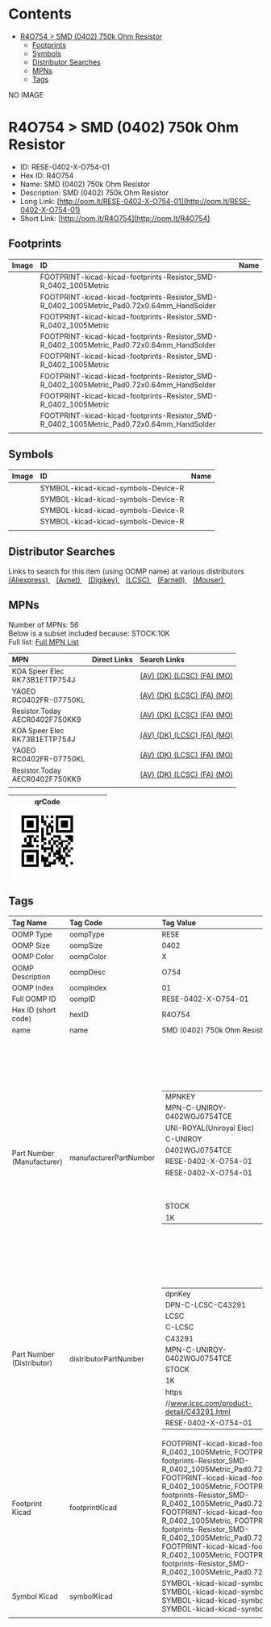 



Contents
========

* [R4O754 > SMD (0402) 750k Ohm Resistor](#r4o754--smd-0402-750k-ohm-resistor)
	* [Footprints](#footprints)
	* [Symbols](#symbols)
	* [Distributor Searches](#distributor-searches)
	* [MPNs](#mpns)
	* [Tags](#tags)
  
NO IMAGE  
# R4O754 > SMD (0402) 750k Ohm Resistor

- ID: RESE-0402-X-O754-01
- Hex ID: R4O754
- Name: SMD (0402) 750k Ohm Resistor
- Description: SMD (0402) 750k Ohm Resistor
- Long Link: [http://oom.lt/RESE-0402-X-O754-01](http://oom.lt/RESE-0402-X-O754-01)
- Short Link: [http://oom.lt/R4O754](http://oom.lt/R4O754)

## Footprints
  

|Image|ID|Name|
| :--- | :--- | :--- |
||FOOTPRINT-kicad-kicad-footprints-Resistor_SMD-R_0402_1005Metric||
||FOOTPRINT-kicad-kicad-footprints-Resistor_SMD-R_0402_1005Metric_Pad0.72x0.64mm_HandSolder||
||FOOTPRINT-kicad-kicad-footprints-Resistor_SMD-R_0402_1005Metric||
||FOOTPRINT-kicad-kicad-footprints-Resistor_SMD-R_0402_1005Metric_Pad0.72x0.64mm_HandSolder||
||FOOTPRINT-kicad-kicad-footprints-Resistor_SMD-R_0402_1005Metric||
||FOOTPRINT-kicad-kicad-footprints-Resistor_SMD-R_0402_1005Metric_Pad0.72x0.64mm_HandSolder||
||FOOTPRINT-kicad-kicad-footprints-Resistor_SMD-R_0402_1005Metric||
||FOOTPRINT-kicad-kicad-footprints-Resistor_SMD-R_0402_1005Metric_Pad0.72x0.64mm_HandSolder||
||||

## Symbols
  

|Image|ID|Name|
| :--- | :--- | :--- |
|![]()|SYMBOL-kicad-kicad-symbols-Device-R||
|![]()|SYMBOL-kicad-kicad-symbols-Device-R||
|![]()|SYMBOL-kicad-kicad-symbols-Device-R||
|![]()|SYMBOL-kicad-kicad-symbols-Device-R||
||||

## Distributor Searches
  
Links to search for this item (using OOMP name) at various distributors  
[(Aliexpress) ](https://www.aliexpress.com/wholesale?SearchText=1117SMD+0402+750k+Ohm+Resistor)&nbsp;&nbsp;&nbsp;[(Avnet) ](https://www.avnet.com/shop/us/search/SMD+0402+750k+Ohm+Resistor)&nbsp;&nbsp;&nbsp;[(Digikey) ](https://www.digikey.co.uk/en/products/result?s=SMD+0402+750k+Ohm+Resistor)&nbsp;&nbsp;&nbsp;[(LCSC) ](https://www.lcsc.com/search?q=SMD+0402+750k+Ohm+Resistor)&nbsp;&nbsp;&nbsp;[(Farnell) ](https://uk.farnell.com/search?st=SMD+0402+750k+Ohm+Resistor)&nbsp;&nbsp;&nbsp;[(Mouser) ](https://www.mouser.com/c/?q=SMD+0402+750k+Ohm+Resistor)&nbsp;&nbsp;&nbsp;
## MPNs
  
Number of MPNs: 56<br>Below is a subset included because: STOCK:10K <br>Full list: [Full MPN List](MPNLIST.md)  

|MPN|Direct Links|Search Links|
| :--- | :--- | :--- |
|KOA Speer Elec<br>RK73B1ETTP754J||[(AV) ](https://www.avnet.com/shop/us/search/RK73B1ETTP754J)[(DK) ](https://www.digikey.co.uk/products/en?keywords=RK73B1ETTP754J)[(LCSC) ](https://www.lcsc.com/search?q=RK73B1ETTP754J)[(FA) ](https://uk.farnell.com/search?st=RK73B1ETTP754J)[(MO) ](https://www.mouser.com/c/?q=RK73B1ETTP754J)|
|YAGEO<br>RC0402FR-07750KL||[(AV) ](https://www.avnet.com/shop/us/search/RC0402FR-07750KL)[(DK) ](https://www.digikey.co.uk/products/en?keywords=RC0402FR-07750KL)[(LCSC) ](https://www.lcsc.com/search?q=RC0402FR-07750KL)[(FA) ](https://uk.farnell.com/search?st=RC0402FR-07750KL)[(MO) ](https://www.mouser.com/c/?q=RC0402FR-07750KL)|
|Resistor.Today<br>AECR0402F750KK9||[(AV) ](https://www.avnet.com/shop/us/search/AECR0402F750KK9)[(DK) ](https://www.digikey.co.uk/products/en?keywords=AECR0402F750KK9)[(LCSC) ](https://www.lcsc.com/search?q=AECR0402F750KK9)[(FA) ](https://uk.farnell.com/search?st=AECR0402F750KK9)[(MO) ](https://www.mouser.com/c/?q=AECR0402F750KK9)|
|KOA Speer Elec<br>RK73B1ETTP754J||[(AV) ](https://www.avnet.com/shop/us/search/RK73B1ETTP754J)[(DK) ](https://www.digikey.co.uk/products/en?keywords=RK73B1ETTP754J)[(LCSC) ](https://www.lcsc.com/search?q=RK73B1ETTP754J)[(FA) ](https://uk.farnell.com/search?st=RK73B1ETTP754J)[(MO) ](https://www.mouser.com/c/?q=RK73B1ETTP754J)|
|YAGEO<br>RC0402FR-07750KL||[(AV) ](https://www.avnet.com/shop/us/search/RC0402FR-07750KL)[(DK) ](https://www.digikey.co.uk/products/en?keywords=RC0402FR-07750KL)[(LCSC) ](https://www.lcsc.com/search?q=RC0402FR-07750KL)[(FA) ](https://uk.farnell.com/search?st=RC0402FR-07750KL)[(MO) ](https://www.mouser.com/c/?q=RC0402FR-07750KL)|
|Resistor.Today<br>AECR0402F750KK9||[(AV) ](https://www.avnet.com/shop/us/search/AECR0402F750KK9)[(DK) ](https://www.digikey.co.uk/products/en?keywords=AECR0402F750KK9)[(LCSC) ](https://www.lcsc.com/search?q=AECR0402F750KK9)[(FA) ](https://uk.farnell.com/search?st=AECR0402F750KK9)[(MO) ](https://www.mouser.com/c/?q=AECR0402F750KK9)|
||||
  

|qrCode<br>[![](https://raw.githubusercontent.com/oomlout/oomlout_OOMP_parts_V2/main/RESE/0402/X/O754/01/qrCode_140.png)](https://github.com/oomlout/oomlout_OOMP_parts_V2/tree/main/RESE/0402/X/O754/01/qrCode.png)||||
| :---: | :---: | :---: | :---: |

## Tags
  

|Tag Name|Tag Code|Tag Value|
| :--- | :--- | :--- |
|OOMP Type|oompType|RESE|
|OOMP Size|oompSize|0402|
|OOMP Color|oompColor|X|
|OOMP Description|oompDesc|O754|
|OOMP Index|oompIndex|01|
|Full OOMP ID|oompID|RESE-0402-X-O754-01|
|Hex ID (short code)|hexID|R4O754|
|name|name|SMD (0402) 750k Ohm Resistor|
|Part Number (Manufacturer)|manufacturerPartNumber|<table><tr><td>MPNKEY</td></tr><tr><td> MPN-C-UNIROY-0402WGJ0754TCE</td><td> MANUFACTURER</td></tr><tr><td> UNI-ROYAL(Uniroyal Elec)</td><td> MANUCODE</td></tr><tr><td> C-UNIROY</td><td> MPN</td></tr><tr><td> 0402WGJ0754TCE</td><td> OOMPIDPARTIAL</td></tr><tr><td> RESE-0402-X-O754-01</td><td> OOMPID</td></tr><tr><td> RESE-0402-X-O754-01</td><td> LINK</td></tr><tr><td> </td><td> DESCRIPTION</td></tr><tr><td> </td><td> TAGS</td></tr><tr><td> STOCK</td></tr><tr><td>1K</td></tr></table></td><td> <table><tr><td>MPNKEY</td></tr><tr><td> MPN-C-RALEC-RTT02754JTH</td><td> MANUFACTURER</td></tr><tr><td> RALEC</td><td> MANUCODE</td></tr><tr><td> C-RALEC</td><td> MPN</td></tr><tr><td> RTT02754JTH</td><td> OOMPIDPARTIAL</td></tr><tr><td> RESE-0402-X-O754-01</td><td> OOMPID</td></tr><tr><td> RESE-0402-X-O754-01</td><td> LINK</td></tr><tr><td> </td><td> DESCRIPTION</td></tr><tr><td> </td><td> TAGS</td></tr><tr><td> </td></tr></table></td><td> <table><tr><td>MPNKEY</td></tr><tr><td> MPN-C-UNIROY-0402WGF7503TCE</td><td> MANUFACTURER</td></tr><tr><td> UNI-ROYAL(Uniroyal Elec)</td><td> MANUCODE</td></tr><tr><td> C-UNIROY</td><td> MPN</td></tr><tr><td> 0402WGF7503TCE</td><td> OOMPIDPARTIAL</td></tr><tr><td> RESE-0402-X-O754-01</td><td> OOMPID</td></tr><tr><td> RESE-0402-X-O754-01</td><td> LINK</td></tr><tr><td> </td><td> DESCRIPTION</td></tr><tr><td> </td><td> TAGS</td></tr><tr><td> STOCK</td></tr><tr><td>1K</td></tr></table></td><td> <table><tr><td>MPNKEY</td></tr><tr><td> MPN-C-KOASPE-RK73B1ETTP754J</td><td> MANUFACTURER</td></tr><tr><td> KOA Speer Elec</td><td> MANUCODE</td></tr><tr><td> C-KOASPE</td><td> MPN</td></tr><tr><td> RK73B1ETTP754J</td><td> OOMPIDPARTIAL</td></tr><tr><td> RESE-0402-X-O754-01</td><td> OOMPID</td></tr><tr><td> RESE-0402-X-O754-01</td><td> LINK</td></tr><tr><td> </td><td> DESCRIPTION</td></tr><tr><td> </td><td> TAGS</td></tr><tr><td> STOCK</td></tr><tr><td>10K</td></tr></table></td><td> <table><tr><td>MPNKEY</td></tr><tr><td> MPN-C-YAGEO-RC0402JR-07750KL</td><td> MANUFACTURER</td></tr><tr><td> YAGEO</td><td> MANUCODE</td></tr><tr><td> C-YAGEO</td><td> MPN</td></tr><tr><td> RC0402JR-07750KL</td><td> OOMPIDPARTIAL</td></tr><tr><td> RESE-0402-X-O754-01</td><td> OOMPID</td></tr><tr><td> RESE-0402-X-O754-01</td><td> LINK</td></tr><tr><td> </td><td> DESCRIPTION</td></tr><tr><td> </td><td> TAGS</td></tr><tr><td> STOCK</td></tr><tr><td>1K</td></tr></table></td><td> <table><tr><td>MPNKEY</td></tr><tr><td> MPN-C-YAGEO-RC0402FR-07750KL</td><td> MANUFACTURER</td></tr><tr><td> YAGEO</td><td> MANUCODE</td></tr><tr><td> C-YAGEO</td><td> MPN</td></tr><tr><td> RC0402FR-07750KL</td><td> OOMPIDPARTIAL</td></tr><tr><td> RESE-0402-X-O754-01</td><td> OOMPID</td></tr><tr><td> RESE-0402-X-O754-01</td><td> LINK</td></tr><tr><td> </td><td> DESCRIPTION</td></tr><tr><td> </td><td> TAGS</td></tr><tr><td> STOCK</td></tr><tr><td>10K</td></tr></table></td><td> <table><tr><td>MPNKEY</td></tr><tr><td> MPN-C-RALEC-RTT027503FTH</td><td> MANUFACTURER</td></tr><tr><td> RALEC</td><td> MANUCODE</td></tr><tr><td> C-RALEC</td><td> MPN</td></tr><tr><td> RTT027503FTH</td><td> OOMPIDPARTIAL</td></tr><tr><td> RESE-0402-X-O754-01</td><td> OOMPID</td></tr><tr><td> RESE-0402-X-O754-01</td><td> LINK</td></tr><tr><td> </td><td> DESCRIPTION</td></tr><tr><td> </td><td> TAGS</td></tr><tr><td> </td></tr></table></td><td> <table><tr><td>MPNKEY</td></tr><tr><td> MPN-C-KOASPE-RK73H1ETTP7503F</td><td> MANUFACTURER</td></tr><tr><td> KOA Speer Elec</td><td> MANUCODE</td></tr><tr><td> C-KOASPE</td><td> MPN</td></tr><tr><td> RK73H1ETTP7503F</td><td> OOMPIDPARTIAL</td></tr><tr><td> RESE-0402-X-O754-01</td><td> OOMPID</td></tr><tr><td> RESE-0402-X-O754-01</td><td> LINK</td></tr><tr><td> </td><td> DESCRIPTION</td></tr><tr><td> </td><td> TAGS</td></tr><tr><td> STOCK</td></tr><tr><td>1K</td></tr></table></td><td> <table><tr><td>MPNKEY</td></tr><tr><td> MPN-C-YAGEO-AC0402FR-07750KL</td><td> MANUFACTURER</td></tr><tr><td> YAGEO</td><td> MANUCODE</td></tr><tr><td> C-YAGEO</td><td> MPN</td></tr><tr><td> AC0402FR-07750KL</td><td> OOMPIDPARTIAL</td></tr><tr><td> RESE-0402-X-O754-01</td><td> OOMPID</td></tr><tr><td> RESE-0402-X-O754-01</td><td> LINK</td></tr><tr><td> </td><td> DESCRIPTION</td></tr><tr><td> </td><td> TAGS</td></tr><tr><td> STOCK</td></tr><tr><td>1K</td></tr></table></td><td> <table><tr><td>MPNKEY</td></tr><tr><td> MPN-C-YAGEO-AC0402JR-07750KL</td><td> MANUFACTURER</td></tr><tr><td> YAGEO</td><td> MANUCODE</td></tr><tr><td> C-YAGEO</td><td> MPN</td></tr><tr><td> AC0402JR-07750KL</td><td> OOMPIDPARTIAL</td></tr><tr><td> RESE-0402-X-O754-01</td><td> OOMPID</td></tr><tr><td> RESE-0402-X-O754-01</td><td> LINK</td></tr><tr><td> </td><td> DESCRIPTION</td></tr><tr><td> </td><td> TAGS</td></tr><tr><td> </td></tr></table></td><td> <table><tr><td>MPNKEY</td></tr><tr><td> MPN-C-FHGUAN-RC-02W7503FT</td><td> MANUFACTURER</td></tr><tr><td> FH (Guangdong Fenghua Advanced Tech)</td><td> MANUCODE</td></tr><tr><td> C-FHGUAN</td><td> MPN</td></tr><tr><td> RC-02W7503FT</td><td> OOMPIDPARTIAL</td></tr><tr><td> RESE-0402-X-O754-01</td><td> OOMPID</td></tr><tr><td> RESE-0402-X-O754-01</td><td> LINK</td></tr><tr><td> </td><td> DESCRIPTION</td></tr><tr><td> </td><td> TAGS</td></tr><tr><td> </td></tr></table></td><td> <table><tr><td>MPNKEY</td></tr><tr><td> MPN-C-FHGUAN-RC-02W754JT</td><td> MANUFACTURER</td></tr><tr><td> FH (Guangdong Fenghua Advanced Tech)</td><td> MANUCODE</td></tr><tr><td> C-FHGUAN</td><td> MPN</td></tr><tr><td> RC-02W754JT</td><td> OOMPIDPARTIAL</td></tr><tr><td> RESE-0402-X-O754-01</td><td> OOMPID</td></tr><tr><td> RESE-0402-X-O754-01</td><td> LINK</td></tr><tr><td> </td><td> DESCRIPTION</td></tr><tr><td> </td><td> TAGS</td></tr><tr><td> STOCK</td></tr><tr><td>1K</td></tr></table></td><td> <table><tr><td>MPNKEY</td></tr><tr><td> MPN-C-TYOHM-RMC0402750K1%N</td><td> MANUFACTURER</td></tr><tr><td> TyoHM</td><td> MANUCODE</td></tr><tr><td> C-TYOHM</td><td> MPN</td></tr><tr><td> RMC0402750K1%N</td><td> OOMPIDPARTIAL</td></tr><tr><td> RESE-0402-X-O754-01</td><td> OOMPID</td></tr><tr><td> RESE-0402-X-O754-01</td><td> LINK</td></tr><tr><td> </td><td> DESCRIPTION</td></tr><tr><td> </td><td> TAGS</td></tr><tr><td> </td></tr></table></td><td> <table><tr><td>MPNKEY</td></tr><tr><td> MPN-C-WALSIN-WR04X7503FTL</td><td> MANUFACTURER</td></tr><tr><td> Walsin Tech Corp</td><td> MANUCODE</td></tr><tr><td> C-WALSIN</td><td> MPN</td></tr><tr><td> WR04X7503FTL</td><td> OOMPIDPARTIAL</td></tr><tr><td> RESE-0402-X-O754-01</td><td> OOMPID</td></tr><tr><td> RESE-0402-X-O754-01</td><td> LINK</td></tr><tr><td> </td><td> DESCRIPTION</td></tr><tr><td> </td><td> TAGS</td></tr><tr><td> </td></tr></table></td><td> <table><tr><td>MPNKEY</td></tr><tr><td> MPN-C-WALSIN-WR04X754JTL</td><td> MANUFACTURER</td></tr><tr><td> Walsin Tech Corp</td><td> MANUCODE</td></tr><tr><td> C-WALSIN</td><td> MPN</td></tr><tr><td> WR04X754JTL</td><td> OOMPIDPARTIAL</td></tr><tr><td> RESE-0402-X-O754-01</td><td> OOMPID</td></tr><tr><td> RESE-0402-X-O754-01</td><td> LINK</td></tr><tr><td> </td><td> DESCRIPTION</td></tr><tr><td> </td><td> TAGS</td></tr><tr><td> STOCK</td></tr><tr><td>1K</td></tr></table></td><td> <table><tr><td>MPNKEY</td></tr><tr><td> MPN-C-RESIST-AECR0402F750KK9</td><td> MANUFACTURER</td></tr><tr><td> Resistor.Today</td><td> MANUCODE</td></tr><tr><td> C-RESIST</td><td> MPN</td></tr><tr><td> AECR0402F750KK9</td><td> OOMPIDPARTIAL</td></tr><tr><td> RESE-0402-X-O754-01</td><td> OOMPID</td></tr><tr><td> RESE-0402-X-O754-01</td><td> LINK</td></tr><tr><td> </td><td> DESCRIPTION</td></tr><tr><td> </td><td> TAGS</td></tr><tr><td> STOCK</td></tr><tr><td>10K</td></tr></table></td><td> <table><tr><td>MPNKEY</td></tr><tr><td> MPN-C-RESIST-HPCR0402F750KK9</td><td> MANUFACTURER</td></tr><tr><td> Resistor.Today</td><td> MANUCODE</td></tr><tr><td> C-RESIST</td><td> MPN</td></tr><tr><td> HPCR0402F750KK9</td><td> OOMPIDPARTIAL</td></tr><tr><td> RESE-0402-X-O754-01</td><td> OOMPID</td></tr><tr><td> RESE-0402-X-O754-01</td><td> LINK</td></tr><tr><td> </td><td> DESCRIPTION</td></tr><tr><td> </td><td> TAGS</td></tr><tr><td> STOCK</td></tr><tr><td>1K</td></tr></table></td><td> <table><tr><td>MPNKEY</td></tr><tr><td> MPN-C-PANASO-ERJ2GEJ754X</td><td> MANUFACTURER</td></tr><tr><td> PANASONIC</td><td> MANUCODE</td></tr><tr><td> C-PANASO</td><td> MPN</td></tr><tr><td> ERJ2GEJ754X</td><td> OOMPIDPARTIAL</td></tr><tr><td> RESE-0402-X-O754-01</td><td> OOMPID</td></tr><tr><td> RESE-0402-X-O754-01</td><td> LINK</td></tr><tr><td> </td><td> DESCRIPTION</td></tr><tr><td> </td><td> TAGS</td></tr><tr><td> </td></tr></table></td><td> <table><tr><td>MPNKEY</td></tr><tr><td> MPN-C-PANASO-ERJ2RKF7503X</td><td> MANUFACTURER</td></tr><tr><td> PANASONIC</td><td> MANUCODE</td></tr><tr><td> C-PANASO</td><td> MPN</td></tr><tr><td> ERJ2RKF7503X</td><td> OOMPIDPARTIAL</td></tr><tr><td> RESE-0402-X-O754-01</td><td> OOMPID</td></tr><tr><td> RESE-0402-X-O754-01</td><td> LINK</td></tr><tr><td> </td><td> DESCRIPTION</td></tr><tr><td> </td><td> TAGS</td></tr><tr><td> STOCK</td></tr><tr><td>1K</td></tr></table></td><td> <table><tr><td>MPNKEY</td></tr><tr><td> MPN-C-PANASO-ERJPA2J754X</td><td> MANUFACTURER</td></tr><tr><td> PANASONIC</td><td> MANUCODE</td></tr><tr><td> C-PANASO</td><td> MPN</td></tr><tr><td> ERJPA2J754X</td><td> OOMPIDPARTIAL</td></tr><tr><td> RESE-0402-X-O754-01</td><td> OOMPID</td></tr><tr><td> RESE-0402-X-O754-01</td><td> LINK</td></tr><tr><td> </td><td> DESCRIPTION</td></tr><tr><td> </td><td> TAGS</td></tr><tr><td> </td></tr></table></td><td> <table><tr><td>MPNKEY</td></tr><tr><td> MPN-C-PANASO-ERJPA2F7503X</td><td> MANUFACTURER</td></tr><tr><td> PANASONIC</td><td> MANUCODE</td></tr><tr><td> C-PANASO</td><td> MPN</td></tr><tr><td> ERJPA2F7503X</td><td> OOMPIDPARTIAL</td></tr><tr><td> RESE-0402-X-O754-01</td><td> OOMPID</td></tr><tr><td> RESE-0402-X-O754-01</td><td> LINK</td></tr><tr><td> </td><td> DESCRIPTION</td></tr><tr><td> </td><td> TAGS</td></tr><tr><td> </td></tr></table></td><td> <table><tr><td>MPNKEY</td></tr><tr><td> MPN-C-VISHAY-CRCW0402750KFKED</td><td> MANUFACTURER</td></tr><tr><td> Vishay Intertech</td><td> MANUCODE</td></tr><tr><td> C-VISHAY</td><td> MPN</td></tr><tr><td> CRCW0402750KFKED</td><td> OOMPIDPARTIAL</td></tr><tr><td> RESE-0402-X-O754-01</td><td> OOMPID</td></tr><tr><td> RESE-0402-X-O754-01</td><td> LINK</td></tr><tr><td> </td><td> DESCRIPTION</td></tr><tr><td> </td><td> TAGS</td></tr><tr><td> </td></tr></table></td><td> <table><tr><td>MPNKEY</td></tr><tr><td> MPN-C-VISHAY-CRCW0402750KJNED</td><td> MANUFACTURER</td></tr><tr><td> Vishay Intertech</td><td> MANUCODE</td></tr><tr><td> C-VISHAY</td><td> MPN</td></tr><tr><td> CRCW0402750KJNED</td><td> OOMPIDPARTIAL</td></tr><tr><td> RESE-0402-X-O754-01</td><td> OOMPID</td></tr><tr><td> RESE-0402-X-O754-01</td><td> LINK</td></tr><tr><td> </td><td> DESCRIPTION</td></tr><tr><td> </td><td> TAGS</td></tr><tr><td> </td></tr></table></td><td> <table><tr><td>MPNKEY</td></tr><tr><td> MPN-C-YAGEO-AF0402FR-07750KL</td><td> MANUFACTURER</td></tr><tr><td> YAGEO</td><td> MANUCODE</td></tr><tr><td> C-YAGEO</td><td> MPN</td></tr><tr><td> AF0402FR-07750KL</td><td> OOMPIDPARTIAL</td></tr><tr><td> RESE-0402-X-O754-01</td><td> OOMPID</td></tr><tr><td> RESE-0402-X-O754-01</td><td> LINK</td></tr><tr><td> </td><td> DESCRIPTION</td></tr><tr><td> </td><td> TAGS</td></tr><tr><td> </td></tr></table></td><td> <table><tr><td>MPNKEY</td></tr><tr><td> MPN-C-BOURNS-CR0402-JW-754GLF</td><td> MANUFACTURER</td></tr><tr><td> BOURNS</td><td> MANUCODE</td></tr><tr><td> C-BOURNS</td><td> MPN</td></tr><tr><td> CR0402-JW-754GLF</td><td> OOMPIDPARTIAL</td></tr><tr><td> RESE-0402-X-O754-01</td><td> OOMPID</td></tr><tr><td> RESE-0402-X-O754-01</td><td> LINK</td></tr><tr><td> </td><td> DESCRIPTION</td></tr><tr><td> </td><td> TAGS</td></tr><tr><td> </td></tr></table></td><td> <table><tr><td>MPNKEY</td></tr><tr><td> MPN-C-YAGEO-AA0402JR-07750KL</td><td> MANUFACTURER</td></tr><tr><td> YAGEO</td><td> MANUCODE</td></tr><tr><td> C-YAGEO</td><td> MPN</td></tr><tr><td> AA0402JR-07750KL</td><td> OOMPIDPARTIAL</td></tr><tr><td> RESE-0402-X-O754-01</td><td> OOMPID</td></tr><tr><td> RESE-0402-X-O754-01</td><td> LINK</td></tr><tr><td> </td><td> DESCRIPTION</td></tr><tr><td> </td><td> TAGS</td></tr><tr><td> </td></tr></table></td><td> <table><tr><td>MPNKEY</td></tr><tr><td> MPN-C-VISHAY-MCS04020C7503FE000</td><td> MANUFACTURER</td></tr><tr><td> Vishay Intertech</td><td> MANUCODE</td></tr><tr><td> C-VISHAY</td><td> MPN</td></tr><tr><td> MCS04020C7503FE000</td><td> OOMPIDPARTIAL</td></tr><tr><td> RESE-0402-X-O754-01</td><td> OOMPID</td></tr><tr><td> RESE-0402-X-O754-01</td><td> LINK</td></tr><tr><td> </td><td> DESCRIPTION</td></tr><tr><td> </td><td> TAGS</td></tr><tr><td> </td></tr></table></td><td> <table><tr><td>MPNKEY</td></tr><tr><td> MPN-C-YAGEO-AA0402FR-07750KL</td><td> MANUFACTURER</td></tr><tr><td> YAGEO</td><td> MANUCODE</td></tr><tr><td> C-YAGEO</td><td> MPN</td></tr><tr><td> AA0402FR-07750KL</td><td> OOMPIDPARTIAL</td></tr><tr><td> RESE-0402-X-O754-01</td><td> OOMPID</td></tr><tr><td> RESE-0402-X-O754-01</td><td> LINK</td></tr><tr><td> </td><td> DESCRIPTION</td></tr><tr><td> </td><td> TAGS</td></tr><tr><td> </td></tr></table></td><td> <table><tr><td>MPNKEY</td></tr><tr><td> MPN-C-UNIROY-0402WGJ0754TCE</td><td> MANUFACTURER</td></tr><tr><td> UNI-ROYAL(Uniroyal Elec)</td><td> MANUCODE</td></tr><tr><td> C-UNIROY</td><td> MPN</td></tr><tr><td> 0402WGJ0754TCE</td><td> OOMPIDPARTIAL</td></tr><tr><td> RESE-0402-X-O754-01</td><td> OOMPID</td></tr><tr><td> RESE-0402-X-O754-01</td><td> LINK</td></tr><tr><td> </td><td> DESCRIPTION</td></tr><tr><td> </td><td> TAGS</td></tr><tr><td> STOCK</td></tr><tr><td>1K</td></tr></table></td><td> <table><tr><td>MPNKEY</td></tr><tr><td> MPN-C-RALEC-RTT02754JTH</td><td> MANUFACTURER</td></tr><tr><td> RALEC</td><td> MANUCODE</td></tr><tr><td> C-RALEC</td><td> MPN</td></tr><tr><td> RTT02754JTH</td><td> OOMPIDPARTIAL</td></tr><tr><td> RESE-0402-X-O754-01</td><td> OOMPID</td></tr><tr><td> RESE-0402-X-O754-01</td><td> LINK</td></tr><tr><td> </td><td> DESCRIPTION</td></tr><tr><td> </td><td> TAGS</td></tr><tr><td> </td></tr></table></td><td> <table><tr><td>MPNKEY</td></tr><tr><td> MPN-C-UNIROY-0402WGF7503TCE</td><td> MANUFACTURER</td></tr><tr><td> UNI-ROYAL(Uniroyal Elec)</td><td> MANUCODE</td></tr><tr><td> C-UNIROY</td><td> MPN</td></tr><tr><td> 0402WGF7503TCE</td><td> OOMPIDPARTIAL</td></tr><tr><td> RESE-0402-X-O754-01</td><td> OOMPID</td></tr><tr><td> RESE-0402-X-O754-01</td><td> LINK</td></tr><tr><td> </td><td> DESCRIPTION</td></tr><tr><td> </td><td> TAGS</td></tr><tr><td> STOCK</td></tr><tr><td>1K</td></tr></table></td><td> <table><tr><td>MPNKEY</td></tr><tr><td> MPN-C-KOASPE-RK73B1ETTP754J</td><td> MANUFACTURER</td></tr><tr><td> KOA Speer Elec</td><td> MANUCODE</td></tr><tr><td> C-KOASPE</td><td> MPN</td></tr><tr><td> RK73B1ETTP754J</td><td> OOMPIDPARTIAL</td></tr><tr><td> RESE-0402-X-O754-01</td><td> OOMPID</td></tr><tr><td> RESE-0402-X-O754-01</td><td> LINK</td></tr><tr><td> </td><td> DESCRIPTION</td></tr><tr><td> </td><td> TAGS</td></tr><tr><td> STOCK</td></tr><tr><td>10K</td></tr></table></td><td> <table><tr><td>MPNKEY</td></tr><tr><td> MPN-C-YAGEO-RC0402JR-07750KL</td><td> MANUFACTURER</td></tr><tr><td> YAGEO</td><td> MANUCODE</td></tr><tr><td> C-YAGEO</td><td> MPN</td></tr><tr><td> RC0402JR-07750KL</td><td> OOMPIDPARTIAL</td></tr><tr><td> RESE-0402-X-O754-01</td><td> OOMPID</td></tr><tr><td> RESE-0402-X-O754-01</td><td> LINK</td></tr><tr><td> </td><td> DESCRIPTION</td></tr><tr><td> </td><td> TAGS</td></tr><tr><td> STOCK</td></tr><tr><td>1K</td></tr></table></td><td> <table><tr><td>MPNKEY</td></tr><tr><td> MPN-C-YAGEO-RC0402FR-07750KL</td><td> MANUFACTURER</td></tr><tr><td> YAGEO</td><td> MANUCODE</td></tr><tr><td> C-YAGEO</td><td> MPN</td></tr><tr><td> RC0402FR-07750KL</td><td> OOMPIDPARTIAL</td></tr><tr><td> RESE-0402-X-O754-01</td><td> OOMPID</td></tr><tr><td> RESE-0402-X-O754-01</td><td> LINK</td></tr><tr><td> </td><td> DESCRIPTION</td></tr><tr><td> </td><td> TAGS</td></tr><tr><td> STOCK</td></tr><tr><td>10K</td></tr></table></td><td> <table><tr><td>MPNKEY</td></tr><tr><td> MPN-C-RALEC-RTT027503FTH</td><td> MANUFACTURER</td></tr><tr><td> RALEC</td><td> MANUCODE</td></tr><tr><td> C-RALEC</td><td> MPN</td></tr><tr><td> RTT027503FTH</td><td> OOMPIDPARTIAL</td></tr><tr><td> RESE-0402-X-O754-01</td><td> OOMPID</td></tr><tr><td> RESE-0402-X-O754-01</td><td> LINK</td></tr><tr><td> </td><td> DESCRIPTION</td></tr><tr><td> </td><td> TAGS</td></tr><tr><td> </td></tr></table></td><td> <table><tr><td>MPNKEY</td></tr><tr><td> MPN-C-KOASPE-RK73H1ETTP7503F</td><td> MANUFACTURER</td></tr><tr><td> KOA Speer Elec</td><td> MANUCODE</td></tr><tr><td> C-KOASPE</td><td> MPN</td></tr><tr><td> RK73H1ETTP7503F</td><td> OOMPIDPARTIAL</td></tr><tr><td> RESE-0402-X-O754-01</td><td> OOMPID</td></tr><tr><td> RESE-0402-X-O754-01</td><td> LINK</td></tr><tr><td> </td><td> DESCRIPTION</td></tr><tr><td> </td><td> TAGS</td></tr><tr><td> STOCK</td></tr><tr><td>1K</td></tr></table></td><td> <table><tr><td>MPNKEY</td></tr><tr><td> MPN-C-YAGEO-AC0402FR-07750KL</td><td> MANUFACTURER</td></tr><tr><td> YAGEO</td><td> MANUCODE</td></tr><tr><td> C-YAGEO</td><td> MPN</td></tr><tr><td> AC0402FR-07750KL</td><td> OOMPIDPARTIAL</td></tr><tr><td> RESE-0402-X-O754-01</td><td> OOMPID</td></tr><tr><td> RESE-0402-X-O754-01</td><td> LINK</td></tr><tr><td> </td><td> DESCRIPTION</td></tr><tr><td> </td><td> TAGS</td></tr><tr><td> STOCK</td></tr><tr><td>1K</td></tr></table></td><td> <table><tr><td>MPNKEY</td></tr><tr><td> MPN-C-YAGEO-AC0402JR-07750KL</td><td> MANUFACTURER</td></tr><tr><td> YAGEO</td><td> MANUCODE</td></tr><tr><td> C-YAGEO</td><td> MPN</td></tr><tr><td> AC0402JR-07750KL</td><td> OOMPIDPARTIAL</td></tr><tr><td> RESE-0402-X-O754-01</td><td> OOMPID</td></tr><tr><td> RESE-0402-X-O754-01</td><td> LINK</td></tr><tr><td> </td><td> DESCRIPTION</td></tr><tr><td> </td><td> TAGS</td></tr><tr><td> </td></tr></table></td><td> <table><tr><td>MPNKEY</td></tr><tr><td> MPN-C-FHGUAN-RC-02W7503FT</td><td> MANUFACTURER</td></tr><tr><td> FH (Guangdong Fenghua Advanced Tech)</td><td> MANUCODE</td></tr><tr><td> C-FHGUAN</td><td> MPN</td></tr><tr><td> RC-02W7503FT</td><td> OOMPIDPARTIAL</td></tr><tr><td> RESE-0402-X-O754-01</td><td> OOMPID</td></tr><tr><td> RESE-0402-X-O754-01</td><td> LINK</td></tr><tr><td> </td><td> DESCRIPTION</td></tr><tr><td> </td><td> TAGS</td></tr><tr><td> </td></tr></table></td><td> <table><tr><td>MPNKEY</td></tr><tr><td> MPN-C-FHGUAN-RC-02W754JT</td><td> MANUFACTURER</td></tr><tr><td> FH (Guangdong Fenghua Advanced Tech)</td><td> MANUCODE</td></tr><tr><td> C-FHGUAN</td><td> MPN</td></tr><tr><td> RC-02W754JT</td><td> OOMPIDPARTIAL</td></tr><tr><td> RESE-0402-X-O754-01</td><td> OOMPID</td></tr><tr><td> RESE-0402-X-O754-01</td><td> LINK</td></tr><tr><td> </td><td> DESCRIPTION</td></tr><tr><td> </td><td> TAGS</td></tr><tr><td> STOCK</td></tr><tr><td>1K</td></tr></table></td><td> <table><tr><td>MPNKEY</td></tr><tr><td> MPN-C-TYOHM-RMC0402750K1%N</td><td> MANUFACTURER</td></tr><tr><td> TyoHM</td><td> MANUCODE</td></tr><tr><td> C-TYOHM</td><td> MPN</td></tr><tr><td> RMC0402750K1%N</td><td> OOMPIDPARTIAL</td></tr><tr><td> RESE-0402-X-O754-01</td><td> OOMPID</td></tr><tr><td> RESE-0402-X-O754-01</td><td> LINK</td></tr><tr><td> </td><td> DESCRIPTION</td></tr><tr><td> </td><td> TAGS</td></tr><tr><td> </td></tr></table></td><td> <table><tr><td>MPNKEY</td></tr><tr><td> MPN-C-WALSIN-WR04X7503FTL</td><td> MANUFACTURER</td></tr><tr><td> Walsin Tech Corp</td><td> MANUCODE</td></tr><tr><td> C-WALSIN</td><td> MPN</td></tr><tr><td> WR04X7503FTL</td><td> OOMPIDPARTIAL</td></tr><tr><td> RESE-0402-X-O754-01</td><td> OOMPID</td></tr><tr><td> RESE-0402-X-O754-01</td><td> LINK</td></tr><tr><td> </td><td> DESCRIPTION</td></tr><tr><td> </td><td> TAGS</td></tr><tr><td> </td></tr></table></td><td> <table><tr><td>MPNKEY</td></tr><tr><td> MPN-C-WALSIN-WR04X754JTL</td><td> MANUFACTURER</td></tr><tr><td> Walsin Tech Corp</td><td> MANUCODE</td></tr><tr><td> C-WALSIN</td><td> MPN</td></tr><tr><td> WR04X754JTL</td><td> OOMPIDPARTIAL</td></tr><tr><td> RESE-0402-X-O754-01</td><td> OOMPID</td></tr><tr><td> RESE-0402-X-O754-01</td><td> LINK</td></tr><tr><td> </td><td> DESCRIPTION</td></tr><tr><td> </td><td> TAGS</td></tr><tr><td> STOCK</td></tr><tr><td>1K</td></tr></table></td><td> <table><tr><td>MPNKEY</td></tr><tr><td> MPN-C-RESIST-AECR0402F750KK9</td><td> MANUFACTURER</td></tr><tr><td> Resistor.Today</td><td> MANUCODE</td></tr><tr><td> C-RESIST</td><td> MPN</td></tr><tr><td> AECR0402F750KK9</td><td> OOMPIDPARTIAL</td></tr><tr><td> RESE-0402-X-O754-01</td><td> OOMPID</td></tr><tr><td> RESE-0402-X-O754-01</td><td> LINK</td></tr><tr><td> </td><td> DESCRIPTION</td></tr><tr><td> </td><td> TAGS</td></tr><tr><td> STOCK</td></tr><tr><td>10K</td></tr></table></td><td> <table><tr><td>MPNKEY</td></tr><tr><td> MPN-C-RESIST-HPCR0402F750KK9</td><td> MANUFACTURER</td></tr><tr><td> Resistor.Today</td><td> MANUCODE</td></tr><tr><td> C-RESIST</td><td> MPN</td></tr><tr><td> HPCR0402F750KK9</td><td> OOMPIDPARTIAL</td></tr><tr><td> RESE-0402-X-O754-01</td><td> OOMPID</td></tr><tr><td> RESE-0402-X-O754-01</td><td> LINK</td></tr><tr><td> </td><td> DESCRIPTION</td></tr><tr><td> </td><td> TAGS</td></tr><tr><td> STOCK</td></tr><tr><td>1K</td></tr></table></td><td> <table><tr><td>MPNKEY</td></tr><tr><td> MPN-C-PANASO-ERJ2GEJ754X</td><td> MANUFACTURER</td></tr><tr><td> PANASONIC</td><td> MANUCODE</td></tr><tr><td> C-PANASO</td><td> MPN</td></tr><tr><td> ERJ2GEJ754X</td><td> OOMPIDPARTIAL</td></tr><tr><td> RESE-0402-X-O754-01</td><td> OOMPID</td></tr><tr><td> RESE-0402-X-O754-01</td><td> LINK</td></tr><tr><td> </td><td> DESCRIPTION</td></tr><tr><td> </td><td> TAGS</td></tr><tr><td> </td></tr></table></td><td> <table><tr><td>MPNKEY</td></tr><tr><td> MPN-C-PANASO-ERJ2RKF7503X</td><td> MANUFACTURER</td></tr><tr><td> PANASONIC</td><td> MANUCODE</td></tr><tr><td> C-PANASO</td><td> MPN</td></tr><tr><td> ERJ2RKF7503X</td><td> OOMPIDPARTIAL</td></tr><tr><td> RESE-0402-X-O754-01</td><td> OOMPID</td></tr><tr><td> RESE-0402-X-O754-01</td><td> LINK</td></tr><tr><td> </td><td> DESCRIPTION</td></tr><tr><td> </td><td> TAGS</td></tr><tr><td> STOCK</td></tr><tr><td>1K</td></tr></table></td><td> <table><tr><td>MPNKEY</td></tr><tr><td> MPN-C-PANASO-ERJPA2J754X</td><td> MANUFACTURER</td></tr><tr><td> PANASONIC</td><td> MANUCODE</td></tr><tr><td> C-PANASO</td><td> MPN</td></tr><tr><td> ERJPA2J754X</td><td> OOMPIDPARTIAL</td></tr><tr><td> RESE-0402-X-O754-01</td><td> OOMPID</td></tr><tr><td> RESE-0402-X-O754-01</td><td> LINK</td></tr><tr><td> </td><td> DESCRIPTION</td></tr><tr><td> </td><td> TAGS</td></tr><tr><td> </td></tr></table></td><td> <table><tr><td>MPNKEY</td></tr><tr><td> MPN-C-PANASO-ERJPA2F7503X</td><td> MANUFACTURER</td></tr><tr><td> PANASONIC</td><td> MANUCODE</td></tr><tr><td> C-PANASO</td><td> MPN</td></tr><tr><td> ERJPA2F7503X</td><td> OOMPIDPARTIAL</td></tr><tr><td> RESE-0402-X-O754-01</td><td> OOMPID</td></tr><tr><td> RESE-0402-X-O754-01</td><td> LINK</td></tr><tr><td> </td><td> DESCRIPTION</td></tr><tr><td> </td><td> TAGS</td></tr><tr><td> </td></tr></table></td><td> <table><tr><td>MPNKEY</td></tr><tr><td> MPN-C-VISHAY-CRCW0402750KFKED</td><td> MANUFACTURER</td></tr><tr><td> Vishay Intertech</td><td> MANUCODE</td></tr><tr><td> C-VISHAY</td><td> MPN</td></tr><tr><td> CRCW0402750KFKED</td><td> OOMPIDPARTIAL</td></tr><tr><td> RESE-0402-X-O754-01</td><td> OOMPID</td></tr><tr><td> RESE-0402-X-O754-01</td><td> LINK</td></tr><tr><td> </td><td> DESCRIPTION</td></tr><tr><td> </td><td> TAGS</td></tr><tr><td> </td></tr></table></td><td> <table><tr><td>MPNKEY</td></tr><tr><td> MPN-C-VISHAY-CRCW0402750KJNED</td><td> MANUFACTURER</td></tr><tr><td> Vishay Intertech</td><td> MANUCODE</td></tr><tr><td> C-VISHAY</td><td> MPN</td></tr><tr><td> CRCW0402750KJNED</td><td> OOMPIDPARTIAL</td></tr><tr><td> RESE-0402-X-O754-01</td><td> OOMPID</td></tr><tr><td> RESE-0402-X-O754-01</td><td> LINK</td></tr><tr><td> </td><td> DESCRIPTION</td></tr><tr><td> </td><td> TAGS</td></tr><tr><td> </td></tr></table></td><td> <table><tr><td>MPNKEY</td></tr><tr><td> MPN-C-YAGEO-AF0402FR-07750KL</td><td> MANUFACTURER</td></tr><tr><td> YAGEO</td><td> MANUCODE</td></tr><tr><td> C-YAGEO</td><td> MPN</td></tr><tr><td> AF0402FR-07750KL</td><td> OOMPIDPARTIAL</td></tr><tr><td> RESE-0402-X-O754-01</td><td> OOMPID</td></tr><tr><td> RESE-0402-X-O754-01</td><td> LINK</td></tr><tr><td> </td><td> DESCRIPTION</td></tr><tr><td> </td><td> TAGS</td></tr><tr><td> </td></tr></table></td><td> <table><tr><td>MPNKEY</td></tr><tr><td> MPN-C-BOURNS-CR0402-JW-754GLF</td><td> MANUFACTURER</td></tr><tr><td> BOURNS</td><td> MANUCODE</td></tr><tr><td> C-BOURNS</td><td> MPN</td></tr><tr><td> CR0402-JW-754GLF</td><td> OOMPIDPARTIAL</td></tr><tr><td> RESE-0402-X-O754-01</td><td> OOMPID</td></tr><tr><td> RESE-0402-X-O754-01</td><td> LINK</td></tr><tr><td> </td><td> DESCRIPTION</td></tr><tr><td> </td><td> TAGS</td></tr><tr><td> </td></tr></table></td><td> <table><tr><td>MPNKEY</td></tr><tr><td> MPN-C-YAGEO-AA0402JR-07750KL</td><td> MANUFACTURER</td></tr><tr><td> YAGEO</td><td> MANUCODE</td></tr><tr><td> C-YAGEO</td><td> MPN</td></tr><tr><td> AA0402JR-07750KL</td><td> OOMPIDPARTIAL</td></tr><tr><td> RESE-0402-X-O754-01</td><td> OOMPID</td></tr><tr><td> RESE-0402-X-O754-01</td><td> LINK</td></tr><tr><td> </td><td> DESCRIPTION</td></tr><tr><td> </td><td> TAGS</td></tr><tr><td> </td></tr></table></td><td> <table><tr><td>MPNKEY</td></tr><tr><td> MPN-C-VISHAY-MCS04020C7503FE000</td><td> MANUFACTURER</td></tr><tr><td> Vishay Intertech</td><td> MANUCODE</td></tr><tr><td> C-VISHAY</td><td> MPN</td></tr><tr><td> MCS04020C7503FE000</td><td> OOMPIDPARTIAL</td></tr><tr><td> RESE-0402-X-O754-01</td><td> OOMPID</td></tr><tr><td> RESE-0402-X-O754-01</td><td> LINK</td></tr><tr><td> </td><td> DESCRIPTION</td></tr><tr><td> </td><td> TAGS</td></tr><tr><td> </td></tr></table></td><td> <table><tr><td>MPNKEY</td></tr><tr><td> MPN-C-YAGEO-AA0402FR-07750KL</td><td> MANUFACTURER</td></tr><tr><td> YAGEO</td><td> MANUCODE</td></tr><tr><td> C-YAGEO</td><td> MPN</td></tr><tr><td> AA0402FR-07750KL</td><td> OOMPIDPARTIAL</td></tr><tr><td> RESE-0402-X-O754-01</td><td> OOMPID</td></tr><tr><td> RESE-0402-X-O754-01</td><td> LINK</td></tr><tr><td> </td><td> DESCRIPTION</td></tr><tr><td> </td><td> TAGS</td></tr><tr><td> </td></tr></table>|
|Part Number (Distributor)|distributorPartNumber|<table><tr><td>dpnKey</td></tr><tr><td> DPN-C-LCSC-C43291</td><td> DISTRIBUTOR</td></tr><tr><td> LCSC</td><td> DISTRCODE</td></tr><tr><td> C-LCSC</td><td> DPN</td></tr><tr><td> C43291</td><td> MPN</td></tr><tr><td> MPN-C-UNIROY-0402WGJ0754TCE</td><td> TAGS</td></tr><tr><td> STOCK</td></tr><tr><td>1K</td><td> LINK</td></tr><tr><td> https</td></tr><tr><td>//www.lcsc.com/product-detail/C43291.html</td><td> OOMPID</td></tr><tr><td> RESE-0402-X-O754-01</td></tr></table></td><td> <table><tr><td>dpnKey</td></tr><tr><td> DPN-C-LCSC-C103158</td><td> DISTRIBUTOR</td></tr><tr><td> LCSC</td><td> DISTRCODE</td></tr><tr><td> C-LCSC</td><td> DPN</td></tr><tr><td> C103158</td><td> MPN</td></tr><tr><td> MPN-C-RALEC-RTT02754JTH</td><td> TAGS</td></tr><tr><td> </td><td> LINK</td></tr><tr><td> https</td></tr><tr><td>//www.lcsc.com/product-detail/C103158.html</td><td> OOMPID</td></tr><tr><td> RESE-0402-X-O754-01</td></tr></table></td><td> <table><tr><td>dpnKey</td></tr><tr><td> DPN-C-LCSC-C122545</td><td> DISTRIBUTOR</td></tr><tr><td> LCSC</td><td> DISTRCODE</td></tr><tr><td> C-LCSC</td><td> DPN</td></tr><tr><td> C122545</td><td> MPN</td></tr><tr><td> MPN-C-UNIROY-0402WGF7503TCE</td><td> TAGS</td></tr><tr><td> STOCK</td></tr><tr><td>1K</td><td> LINK</td></tr><tr><td> https</td></tr><tr><td>//www.lcsc.com/product-detail/C122545.html</td><td> OOMPID</td></tr><tr><td> RESE-0402-X-O754-01</td></tr></table></td><td> <table><tr><td>dpnKey</td></tr><tr><td> DPN-C-LCSC-C131624</td><td> DISTRIBUTOR</td></tr><tr><td> LCSC</td><td> DISTRCODE</td></tr><tr><td> C-LCSC</td><td> DPN</td></tr><tr><td> C131624</td><td> MPN</td></tr><tr><td> MPN-C-KOASPE-RK73B1ETTP754J</td><td> TAGS</td></tr><tr><td> STOCK</td></tr><tr><td>10K</td><td> LINK</td></tr><tr><td> https</td></tr><tr><td>//www.lcsc.com/product-detail/C131624.html</td><td> OOMPID</td></tr><tr><td> RESE-0402-X-O754-01</td></tr></table></td><td> <table><tr><td>dpnKey</td></tr><tr><td> DPN-C-LCSC-C137843</td><td> DISTRIBUTOR</td></tr><tr><td> LCSC</td><td> DISTRCODE</td></tr><tr><td> C-LCSC</td><td> DPN</td></tr><tr><td> C137843</td><td> MPN</td></tr><tr><td> MPN-C-YAGEO-RC0402JR-07750KL</td><td> TAGS</td></tr><tr><td> STOCK</td></tr><tr><td>1K</td><td> LINK</td></tr><tr><td> https</td></tr><tr><td>//www.lcsc.com/product-detail/C137843.html</td><td> OOMPID</td></tr><tr><td> RESE-0402-X-O754-01</td></tr></table></td><td> <table><tr><td>dpnKey</td></tr><tr><td> DPN-C-LCSC-C137937</td><td> DISTRIBUTOR</td></tr><tr><td> LCSC</td><td> DISTRCODE</td></tr><tr><td> C-LCSC</td><td> DPN</td></tr><tr><td> C137937</td><td> MPN</td></tr><tr><td> MPN-C-YAGEO-RC0402FR-07750KL</td><td> TAGS</td></tr><tr><td> STOCK</td></tr><tr><td>10K</td><td> LINK</td></tr><tr><td> https</td></tr><tr><td>//www.lcsc.com/product-detail/C137937.html</td><td> OOMPID</td></tr><tr><td> RESE-0402-X-O754-01</td></tr></table></td><td> <table><tr><td>dpnKey</td></tr><tr><td> DPN-C-LCSC-C158983</td><td> DISTRIBUTOR</td></tr><tr><td> LCSC</td><td> DISTRCODE</td></tr><tr><td> C-LCSC</td><td> DPN</td></tr><tr><td> C158983</td><td> MPN</td></tr><tr><td> MPN-C-RALEC-RTT027503FTH</td><td> TAGS</td></tr><tr><td> </td><td> LINK</td></tr><tr><td> https</td></tr><tr><td>//www.lcsc.com/product-detail/C158983.html</td><td> OOMPID</td></tr><tr><td> RESE-0402-X-O754-01</td></tr></table></td><td> <table><tr><td>dpnKey</td></tr><tr><td> DPN-C-LCSC-C173320</td><td> DISTRIBUTOR</td></tr><tr><td> LCSC</td><td> DISTRCODE</td></tr><tr><td> C-LCSC</td><td> DPN</td></tr><tr><td> C173320</td><td> MPN</td></tr><tr><td> MPN-C-KOASPE-RK73H1ETTP7503F</td><td> TAGS</td></tr><tr><td> STOCK</td></tr><tr><td>1K</td><td> LINK</td></tr><tr><td> https</td></tr><tr><td>//www.lcsc.com/product-detail/C173320.html</td><td> OOMPID</td></tr><tr><td> RESE-0402-X-O754-01</td></tr></table></td><td> <table><tr><td>dpnKey</td></tr><tr><td> DPN-C-LCSC-C227220</td><td> DISTRIBUTOR</td></tr><tr><td> LCSC</td><td> DISTRCODE</td></tr><tr><td> C-LCSC</td><td> DPN</td></tr><tr><td> C227220</td><td> MPN</td></tr><tr><td> MPN-C-YAGEO-AC0402FR-07750KL</td><td> TAGS</td></tr><tr><td> STOCK</td></tr><tr><td>1K</td><td> LINK</td></tr><tr><td> https</td></tr><tr><td>//www.lcsc.com/product-detail/C227220.html</td><td> OOMPID</td></tr><tr><td> RESE-0402-X-O754-01</td></tr></table></td><td> <table><tr><td>dpnKey</td></tr><tr><td> DPN-C-LCSC-C227414</td><td> DISTRIBUTOR</td></tr><tr><td> LCSC</td><td> DISTRCODE</td></tr><tr><td> C-LCSC</td><td> DPN</td></tr><tr><td> C227414</td><td> MPN</td></tr><tr><td> MPN-C-YAGEO-AC0402JR-07750KL</td><td> TAGS</td></tr><tr><td> </td><td> LINK</td></tr><tr><td> https</td></tr><tr><td>//www.lcsc.com/product-detail/C227414.html</td><td> OOMPID</td></tr><tr><td> RESE-0402-X-O754-01</td></tr></table></td><td> <table><tr><td>dpnKey</td></tr><tr><td> DPN-C-LCSC-C321611</td><td> DISTRIBUTOR</td></tr><tr><td> LCSC</td><td> DISTRCODE</td></tr><tr><td> C-LCSC</td><td> DPN</td></tr><tr><td> C321611</td><td> MPN</td></tr><tr><td> MPN-C-FHGUAN-RC-02W7503FT</td><td> TAGS</td></tr><tr><td> </td><td> LINK</td></tr><tr><td> https</td></tr><tr><td>//www.lcsc.com/product-detail/C321611.html</td><td> OOMPID</td></tr><tr><td> RESE-0402-X-O754-01</td></tr></table></td><td> <table><tr><td>dpnKey</td></tr><tr><td> DPN-C-LCSC-C321612</td><td> DISTRIBUTOR</td></tr><tr><td> LCSC</td><td> DISTRCODE</td></tr><tr><td> C-LCSC</td><td> DPN</td></tr><tr><td> C321612</td><td> MPN</td></tr><tr><td> MPN-C-FHGUAN-RC-02W754JT</td><td> TAGS</td></tr><tr><td> STOCK</td></tr><tr><td>1K</td><td> LINK</td></tr><tr><td> https</td></tr><tr><td>//www.lcsc.com/product-detail/C321612.html</td><td> OOMPID</td></tr><tr><td> RESE-0402-X-O754-01</td></tr></table></td><td> <table><tr><td>dpnKey</td></tr><tr><td> DPN-C-LCSC-C325565</td><td> DISTRIBUTOR</td></tr><tr><td> LCSC</td><td> DISTRCODE</td></tr><tr><td> C-LCSC</td><td> DPN</td></tr><tr><td> C325565</td><td> MPN</td></tr><tr><td> MPN-C-TYOHM-RMC0402750K1%N</td><td> TAGS</td></tr><tr><td> </td><td> LINK</td></tr><tr><td> https</td></tr><tr><td>//www.lcsc.com/product-detail/C325565.html</td><td> OOMPID</td></tr><tr><td> RESE-0402-X-O754-01</td></tr></table></td><td> <table><tr><td>dpnKey</td></tr><tr><td> DPN-C-LCSC-C334732</td><td> DISTRIBUTOR</td></tr><tr><td> LCSC</td><td> DISTRCODE</td></tr><tr><td> C-LCSC</td><td> DPN</td></tr><tr><td> C334732</td><td> MPN</td></tr><tr><td> MPN-C-WALSIN-WR04X7503FTL</td><td> TAGS</td></tr><tr><td> </td><td> LINK</td></tr><tr><td> https</td></tr><tr><td>//www.lcsc.com/product-detail/C334732.html</td><td> OOMPID</td></tr><tr><td> RESE-0402-X-O754-01</td></tr></table></td><td> <table><tr><td>dpnKey</td></tr><tr><td> DPN-C-LCSC-C334758</td><td> DISTRIBUTOR</td></tr><tr><td> LCSC</td><td> DISTRCODE</td></tr><tr><td> C-LCSC</td><td> DPN</td></tr><tr><td> C334758</td><td> MPN</td></tr><tr><td> MPN-C-WALSIN-WR04X754JTL</td><td> TAGS</td></tr><tr><td> STOCK</td></tr><tr><td>1K</td><td> LINK</td></tr><tr><td> https</td></tr><tr><td>//www.lcsc.com/product-detail/C334758.html</td><td> OOMPID</td></tr><tr><td> RESE-0402-X-O754-01</td></tr></table></td><td> <table><tr><td>dpnKey</td></tr><tr><td> DPN-C-LCSC-C352393</td><td> DISTRIBUTOR</td></tr><tr><td> LCSC</td><td> DISTRCODE</td></tr><tr><td> C-LCSC</td><td> DPN</td></tr><tr><td> C352393</td><td> MPN</td></tr><tr><td> MPN-C-RESIST-AECR0402F750KK9</td><td> TAGS</td></tr><tr><td> STOCK</td></tr><tr><td>10K</td><td> LINK</td></tr><tr><td> https</td></tr><tr><td>//www.lcsc.com/product-detail/C352393.html</td><td> OOMPID</td></tr><tr><td> RESE-0402-X-O754-01</td></tr></table></td><td> <table><tr><td>dpnKey</td></tr><tr><td> DPN-C-LCSC-C365048</td><td> DISTRIBUTOR</td></tr><tr><td> LCSC</td><td> DISTRCODE</td></tr><tr><td> C-LCSC</td><td> DPN</td></tr><tr><td> C365048</td><td> MPN</td></tr><tr><td> MPN-C-RESIST-HPCR0402F750KK9</td><td> TAGS</td></tr><tr><td> STOCK</td></tr><tr><td>1K</td><td> LINK</td></tr><tr><td> https</td></tr><tr><td>//www.lcsc.com/product-detail/C365048.html</td><td> OOMPID</td></tr><tr><td> RESE-0402-X-O754-01</td></tr></table></td><td> <table><tr><td>dpnKey</td></tr><tr><td> DPN-C-LCSC-C400530</td><td> DISTRIBUTOR</td></tr><tr><td> LCSC</td><td> DISTRCODE</td></tr><tr><td> C-LCSC</td><td> DPN</td></tr><tr><td> C400530</td><td> MPN</td></tr><tr><td> MPN-C-PANASO-ERJ2GEJ754X</td><td> TAGS</td></tr><tr><td> </td><td> LINK</td></tr><tr><td> https</td></tr><tr><td>//www.lcsc.com/product-detail/C400530.html</td><td> OOMPID</td></tr><tr><td> RESE-0402-X-O754-01</td></tr></table></td><td> <table><tr><td>dpnKey</td></tr><tr><td> DPN-C-LCSC-C413124</td><td> DISTRIBUTOR</td></tr><tr><td> LCSC</td><td> DISTRCODE</td></tr><tr><td> C-LCSC</td><td> DPN</td></tr><tr><td> C413124</td><td> MPN</td></tr><tr><td> MPN-C-PANASO-ERJ2RKF7503X</td><td> TAGS</td></tr><tr><td> STOCK</td></tr><tr><td>1K</td><td> LINK</td></tr><tr><td> https</td></tr><tr><td>//www.lcsc.com/product-detail/C413124.html</td><td> OOMPID</td></tr><tr><td> RESE-0402-X-O754-01</td></tr></table></td><td> <table><tr><td>dpnKey</td></tr><tr><td> DPN-C-LCSC-C427227</td><td> DISTRIBUTOR</td></tr><tr><td> LCSC</td><td> DISTRCODE</td></tr><tr><td> C-LCSC</td><td> DPN</td></tr><tr><td> C427227</td><td> MPN</td></tr><tr><td> MPN-C-PANASO-ERJPA2J754X</td><td> TAGS</td></tr><tr><td> </td><td> LINK</td></tr><tr><td> https</td></tr><tr><td>//www.lcsc.com/product-detail/C427227.html</td><td> OOMPID</td></tr><tr><td> RESE-0402-X-O754-01</td></tr></table></td><td> <table><tr><td>dpnKey</td></tr><tr><td> DPN-C-LCSC-C427258</td><td> DISTRIBUTOR</td></tr><tr><td> LCSC</td><td> DISTRCODE</td></tr><tr><td> C-LCSC</td><td> DPN</td></tr><tr><td> C427258</td><td> MPN</td></tr><tr><td> MPN-C-PANASO-ERJPA2F7503X</td><td> TAGS</td></tr><tr><td> </td><td> LINK</td></tr><tr><td> https</td></tr><tr><td>//www.lcsc.com/product-detail/C427258.html</td><td> OOMPID</td></tr><tr><td> RESE-0402-X-O754-01</td></tr></table></td><td> <table><tr><td>dpnKey</td></tr><tr><td> DPN-C-LCSC-C482231</td><td> DISTRIBUTOR</td></tr><tr><td> LCSC</td><td> DISTRCODE</td></tr><tr><td> C-LCSC</td><td> DPN</td></tr><tr><td> C482231</td><td> MPN</td></tr><tr><td> MPN-C-VISHAY-CRCW0402750KFKED</td><td> TAGS</td></tr><tr><td> </td><td> LINK</td></tr><tr><td> https</td></tr><tr><td>//www.lcsc.com/product-detail/C482231.html</td><td> OOMPID</td></tr><tr><td> RESE-0402-X-O754-01</td></tr></table></td><td> <table><tr><td>dpnKey</td></tr><tr><td> DPN-C-LCSC-C482298</td><td> DISTRIBUTOR</td></tr><tr><td> LCSC</td><td> DISTRCODE</td></tr><tr><td> C-LCSC</td><td> DPN</td></tr><tr><td> C482298</td><td> MPN</td></tr><tr><td> MPN-C-VISHAY-CRCW0402750KJNED</td><td> TAGS</td></tr><tr><td> </td><td> LINK</td></tr><tr><td> https</td></tr><tr><td>//www.lcsc.com/product-detail/C482298.html</td><td> OOMPID</td></tr><tr><td> RESE-0402-X-O754-01</td></tr></table></td><td> <table><tr><td>dpnKey</td></tr><tr><td> DPN-C-LCSC-C1883543</td><td> DISTRIBUTOR</td></tr><tr><td> LCSC</td><td> DISTRCODE</td></tr><tr><td> C-LCSC</td><td> DPN</td></tr><tr><td> C1883543</td><td> MPN</td></tr><tr><td> MPN-C-YAGEO-AF0402FR-07750KL</td><td> TAGS</td></tr><tr><td> </td><td> LINK</td></tr><tr><td> https</td></tr><tr><td>//www.lcsc.com/product-detail/C1883543.html</td><td> OOMPID</td></tr><tr><td> RESE-0402-X-O754-01</td></tr></table></td><td> <table><tr><td>dpnKey</td></tr><tr><td> DPN-C-LCSC-C2091451</td><td> DISTRIBUTOR</td></tr><tr><td> LCSC</td><td> DISTRCODE</td></tr><tr><td> C-LCSC</td><td> DPN</td></tr><tr><td> C2091451</td><td> MPN</td></tr><tr><td> MPN-C-BOURNS-CR0402-JW-754GLF</td><td> TAGS</td></tr><tr><td> </td><td> LINK</td></tr><tr><td> https</td></tr><tr><td>//www.lcsc.com/product-detail/C2091451.html</td><td> OOMPID</td></tr><tr><td> RESE-0402-X-O754-01</td></tr></table></td><td> <table><tr><td>dpnKey</td></tr><tr><td> DPN-C-LCSC-C2095961</td><td> DISTRIBUTOR</td></tr><tr><td> LCSC</td><td> DISTRCODE</td></tr><tr><td> C-LCSC</td><td> DPN</td></tr><tr><td> C2095961</td><td> MPN</td></tr><tr><td> MPN-C-YAGEO-AA0402JR-07750KL</td><td> TAGS</td></tr><tr><td> </td><td> LINK</td></tr><tr><td> https</td></tr><tr><td>//www.lcsc.com/product-detail/C2095961.html</td><td> OOMPID</td></tr><tr><td> RESE-0402-X-O754-01</td></tr></table></td><td> <table><tr><td>dpnKey</td></tr><tr><td> DPN-C-LCSC-C2096838</td><td> DISTRIBUTOR</td></tr><tr><td> LCSC</td><td> DISTRCODE</td></tr><tr><td> C-LCSC</td><td> DPN</td></tr><tr><td> C2096838</td><td> MPN</td></tr><tr><td> MPN-C-VISHAY-MCS04020C7503FE000</td><td> TAGS</td></tr><tr><td> </td><td> LINK</td></tr><tr><td> https</td></tr><tr><td>//www.lcsc.com/product-detail/C2096838.html</td><td> OOMPID</td></tr><tr><td> RESE-0402-X-O754-01</td></tr></table></td><td> <table><tr><td>dpnKey</td></tr><tr><td> DPN-C-LCSC-C2096886</td><td> DISTRIBUTOR</td></tr><tr><td> LCSC</td><td> DISTRCODE</td></tr><tr><td> C-LCSC</td><td> DPN</td></tr><tr><td> C2096886</td><td> MPN</td></tr><tr><td> MPN-C-YAGEO-AA0402FR-07750KL</td><td> TAGS</td></tr><tr><td> </td><td> LINK</td></tr><tr><td> https</td></tr><tr><td>//www.lcsc.com/product-detail/C2096886.html</td><td> OOMPID</td></tr><tr><td> RESE-0402-X-O754-01</td></tr></table>|
|Footprint Kicad|footprintKicad|FOOTPRINT-kicad-kicad-footprints-Resistor_SMD-R_0402_1005Metric, FOOTPRINT-kicad-kicad-footprints-Resistor_SMD-R_0402_1005Metric_Pad0.72x0.64mm_HandSolder, FOOTPRINT-kicad-kicad-footprints-Resistor_SMD-R_0402_1005Metric, FOOTPRINT-kicad-kicad-footprints-Resistor_SMD-R_0402_1005Metric_Pad0.72x0.64mm_HandSolder, FOOTPRINT-kicad-kicad-footprints-Resistor_SMD-R_0402_1005Metric, FOOTPRINT-kicad-kicad-footprints-Resistor_SMD-R_0402_1005Metric_Pad0.72x0.64mm_HandSolder, FOOTPRINT-kicad-kicad-footprints-Resistor_SMD-R_0402_1005Metric, FOOTPRINT-kicad-kicad-footprints-Resistor_SMD-R_0402_1005Metric_Pad0.72x0.64mm_HandSolder|
|Symbol Kicad|symbolKicad|SYMBOL-kicad-kicad-symbols-Device-R, SYMBOL-kicad-kicad-symbols-Device-R, SYMBOL-kicad-kicad-symbols-Device-R, SYMBOL-kicad-kicad-symbols-Device-R|
||||

